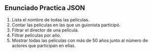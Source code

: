 ## Enunciado Practica JSON

1. Lista el nombre de todas las películas.
2. Contar las peliculas en las que un guionista participó.
3. Filtrar el director de una película.
4. Filtrar peliculas por año.
5. Mostrar todas las peliculas con más de 50 años junto al número de actores que participan en ellas.
